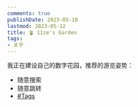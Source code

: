 ```yaml
---
comments: true
publishDate: 2023-05-10
lastmod: 2023-05-12
title: 🪴 11ze's Garden
tags:
- 关于
---
```


我正在建设自己的数字花园，推荐的游览姿势：

- 随意搜索
- 随意跳转
- [#Tags](https://wangze.tech/tags/)
